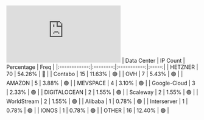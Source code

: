 ![Diagramm](https://github.com/obajay/StateSync-snapshots/blob/main/Projects/Dymension/1/README.md)
| Data Center | IP Count | Percentage | Freq |
|:------------:|:--------:|:-----------:|:-----:|
| HETZNER | 70 | 54.26% | 🔴 |
| Contabo | 15 | 11.63% | 🟢 |
| OVH | 7 | 5.43% | 🟢 |
| AMAZON | 5 | 3.88% | 🟢 |
| MEVSPACE | 4 | 3.10% | 🟢 |
| Google-Cloud | 3 | 2.33% | 🟢 |
| DIGITALOCEAN | 2 | 1.55% | 🟢 |
| Scaleway | 2 | 1.55% | 🟢 |
| WorldStream | 2 | 1.55% | 🟢 |
| Alibaba | 1 | 0.78% | 🟢 |
| Interserver | 1 | 0.78% | 🟢 |
| IONOS | 1 | 0.78% | 🟢 |
| OTHER | 16 | 12.40% | 🟢 |
